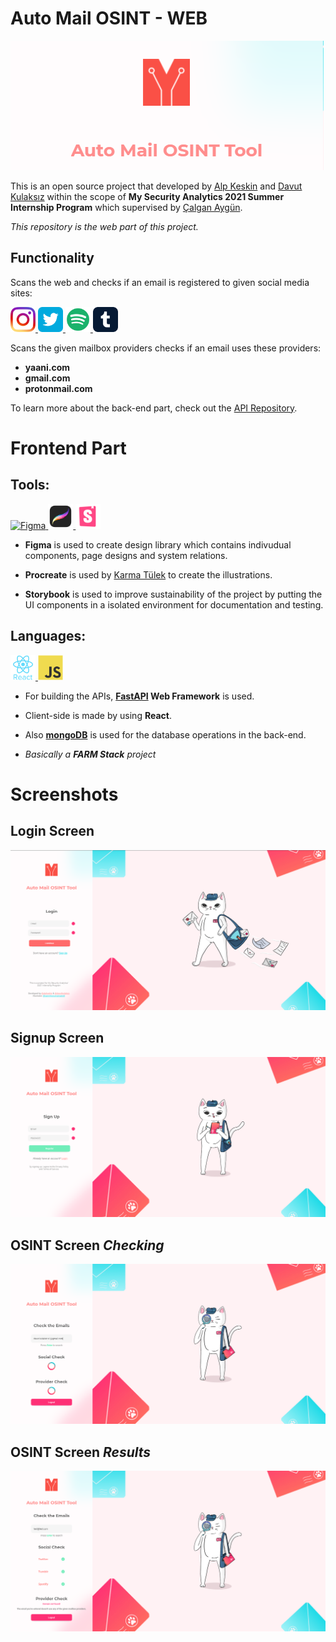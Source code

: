 # **Auto Mail OSINT - WEB**

![Logo](./src/assets/screenshots/readme-login.png)

This is an open source project that developed by [Alp Keskin](https://github.com/alpkeskin) and [Davut Kulaksız](https://github.com/davutkulaksiz) within the scope of <b>My Security Analytics 2021 Summer Internship Program</b> which supervised by [Çalgan Aygün](https://github.com/calganaygun).

<i>This repository is the web part of this project.</i>

## Functionality


Scans the web and checks if an email is registered to given social media sites: 

<a href="https://www.instagram.com/" target="_blank"> <img src="./src/assets/instagram.png" alt="Instagram" width="40" height="40"/> </a>
<a href="https://twitter.com/" target="_blank"> <img src="./src/assets/twitter.png" alt="Twitter" width="40" height="40"/> </a>
<a href="https://www.spotify.com/" target="_blank"> <img src="./src/assets/spotify.png" alt="Spotify" width="40" height="40"/> </a>
<a href="https://www.tumblr.com/" target="_blank"> <img src="./src/assets/tumblr.png" alt="Tubmlr" width="40" height="40"/> </a>

Scans the given mailbox providers checks if an email uses these providers:
- <b> yaani.com
- gmail.com
- protonmail.com </b>

To learn more about the back-end part, check out the [API Repository](https://github.com/mysecurityanalytics/auto-mail-osint-api).

# Frontend Part

## Tools:

<a href="https://www.figma.com/" target="_blank"> <img src="https://www.vectorlogo.zone/logos/figma/figma-icon.svg" alt="Figma" width="40" height="40"/> </a> <a href="https://procreate.art/" target="_blank"> <img src="./src/assets/procreate-logo.png" alt="Procreate" width="40" height="40"/> </a> <a href="https://storybook.js.org/" target="_blank"> <img src="./src/assets/storybook-logo.png" alt="Storybook" width="40" height="40"/> </a></p>

- <b>Figma</b> is used to create design library which contains indivudual components, page designs and system relations.

- <b>Procreate</b> is used by [Karma Tülek](https://www.instagram.com/sanmiyorumamaevet/) to create the illustrations.

- <b>Storybook</b> is used to improve sustainability of the project by putting the UI components in a isolated environment for documentation and testing.

## Languages:

<p align="left"> <a href="https://reactjs.org/" target="_blank"> <img src="https://raw.githubusercontent.com/devicons/devicon/master/icons/react/react-original-wordmark.svg" alt="react" width="40" height="40"/> </a> <a href="https://developer.mozilla.org/en-US/docs/Web/JavaScript" target="_blank"> <img src="https://raw.githubusercontent.com/devicons/devicon/master/icons/javascript/javascript-original.svg" alt="javascript" width="40" height="40"/> </a></p>

- For building the APIs, <b>[FastAPI](https://fastapi.tiangolo.com/) Web Framework</b> is used.

- Client-side is made by using <b>React</b>.

- Also <b>[mongoDB](https://www.mongodb.com/)</b> is used for the database operations in the back-end.

- <i>Basically a <b>FARM Stack</b> project</i>

# Screenshots

## Login Screen

![Login Page](./src/assets/screenshots/login-screen.png)

## Signup Screen

![Signup Page](./src/assets/screenshots/signup-screen.png)

## OSINT Screen <i>Checking</i>

![OSINT Page](./src/assets/screenshots/osint-screen.png)

## OSINT Screen <i>Results</i>

![OSINT Page](./src/assets/screenshots/osint-checked.png)
